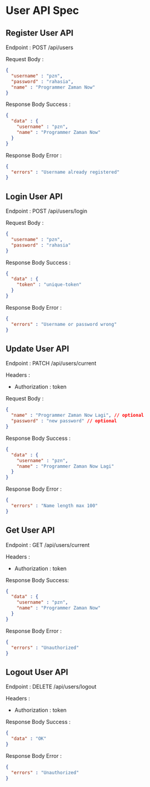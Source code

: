 
# User API Spec

## Register User API

Endpoint :  POST /api/users 

Request Body :

```json
{
  "username" : "pzn",
  "password" : "rahasia",
  "name" : "Programmer Zaman Now"
}
```

Response Body Success :

```json
{
  "data" : {
    "username" : "pzn",
    "name" : "Programmer Zaman Now"
  }
}
```

Response Body Error : 

```json
{
  "errors" : "Username already registered"
}
```

## Login User API

Endpoint : POST /api/users/login

Request Body :

```json
{
  "username" : "pzn",
  "password" : "rahasia"
}
```

Response Body Success : 

```json
{
  "data" : {
    "token" : "unique-token"
  }
}
```

Response Body Error :

```json
{
  "errors" : "Username or password wrong"
}
```

## Update User API

Endpoint : PATCH /api/users/current

Headers :
- Authorization : token 

Request Body :

```json
{
  "name" : "Programmer Zaman Now Lagi", // optional
  "password" : "new password" // optional
}
```

Response Body Success : 

```json
{
  "data" : {
    "username" : "pzn",
    "name" : "Programmer Zaman Now Lagi"
  }
}
```

Response Body Error : 

```json
{
  "errors" : "Name length max 100"
}
```

## Get User API

Endpoint : GET /api/users/current

Headers :
- Authorization : token

Response Body Success:

```json
{
  "data" : {
    "username" : "pzn",
    "name" : "Programmer Zaman Now"
  }
}
```

Response Body Error : 

```json
{
  "errors" : "Unauthorized"
}
```

## Logout User API

Endpoint : DELETE /api/users/logout

Headers :
- Authorization : token

Response Body Success : 

```json
{
  "data" : "OK"
}
```

Response Body Error : 

```json
{
  "errors" : "Unauthorized"
}
```
